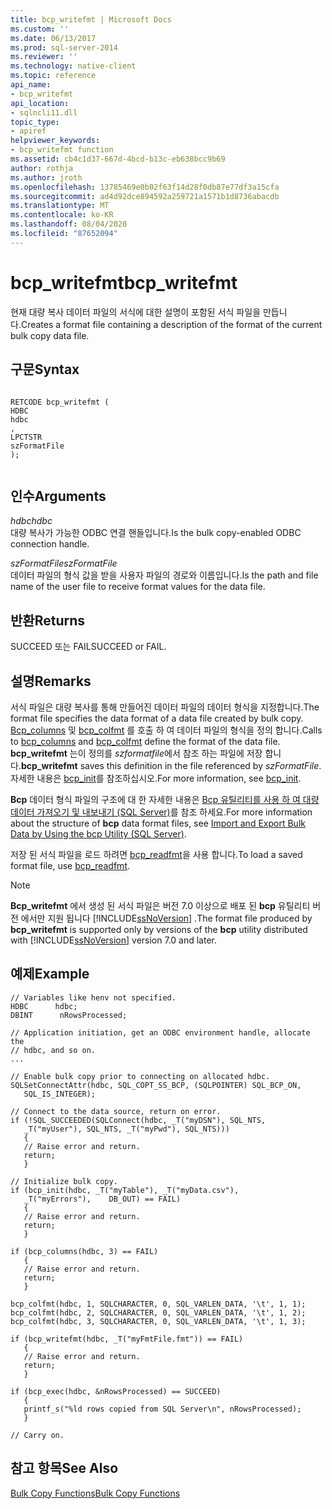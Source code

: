 ```yaml
---
title: bcp_writefmt | Microsoft Docs
ms.custom: ''
ms.date: 06/13/2017
ms.prod: sql-server-2014
ms.reviewer: ''
ms.technology: native-client
ms.topic: reference
api_name:
- bcp_writefmt
api_location:
- sqlncli11.dll
topic_type:
- apiref
helpviewer_keywords:
- bcp_writefmt function
ms.assetid: cb4c1d37-667d-4bcd-b13c-eb638bcc9b69
author: rothja
ms.author: jroth
ms.openlocfilehash: 13785469e0b02f63f14d28f0db87e77df3a15cfa
ms.sourcegitcommit: ad4d92dce894592a259721a1571b1d8736abacdb
ms.translationtype: MT
ms.contentlocale: ko-KR
ms.lasthandoff: 08/04/2020
ms.locfileid: "87652094"
---
```

# <a name="bcp_writefmt"></a><span data-ttu-id="ef934-102">bcp_writefmt</span><span class="sxs-lookup"><span data-stu-id="ef934-102">bcp_writefmt</span></span>
  <span data-ttu-id="ef934-103">현재 대량 복사 데이터 파일의 서식에 대한 설명이 포함된 서식 파일을 만듭니다.</span><span class="sxs-lookup"><span data-stu-id="ef934-103">Creates a format file containing a description of the format of the current bulk copy data file.</span></span>  
  
## <a name="syntax"></a><span data-ttu-id="ef934-104">구문</span><span class="sxs-lookup"><span data-stu-id="ef934-104">Syntax</span></span>  
  
```  
  
RETCODE bcp_writefmt (  
HDBC   
hdbc  
,  
LPCTSTR   
szFormatFile  
);  
  
```  
  
## <a name="arguments"></a><span data-ttu-id="ef934-105">인수</span><span class="sxs-lookup"><span data-stu-id="ef934-105">Arguments</span></span>  
 <span data-ttu-id="ef934-106">*hdbc*</span><span class="sxs-lookup"><span data-stu-id="ef934-106">*hdbc*</span></span>  
 <span data-ttu-id="ef934-107">대량 복사가 가능한 ODBC 연결 핸들입니다.</span><span class="sxs-lookup"><span data-stu-id="ef934-107">Is the bulk copy-enabled ODBC connection handle.</span></span>  
  
 <span data-ttu-id="ef934-108">*szFormatFile*</span><span class="sxs-lookup"><span data-stu-id="ef934-108">*szFormatFile*</span></span>  
 <span data-ttu-id="ef934-109">데이터 파일의 형식 값을 받을 사용자 파일의 경로와 이름입니다.</span><span class="sxs-lookup"><span data-stu-id="ef934-109">Is the path and file name of the user file to receive format values for the data file.</span></span>  
  
## <a name="returns"></a><span data-ttu-id="ef934-110">반환</span><span class="sxs-lookup"><span data-stu-id="ef934-110">Returns</span></span>  
 <span data-ttu-id="ef934-111">SUCCEED 또는 FAIL</span><span class="sxs-lookup"><span data-stu-id="ef934-111">SUCCEED or FAIL.</span></span>  
  
## <a name="remarks"></a><span data-ttu-id="ef934-112">설명</span><span class="sxs-lookup"><span data-stu-id="ef934-112">Remarks</span></span>  
 <span data-ttu-id="ef934-113">서식 파일은 대량 복사를 통해 만들어진 데이터 파일의 데이터 형식을 지정합니다.</span><span class="sxs-lookup"><span data-stu-id="ef934-113">The format file specifies the data format of a data file created by bulk copy.</span></span> <span data-ttu-id="ef934-114">[Bcp_columns](bcp-columns.md) 및 [bcp_colfmt](bcp-colfmt.md) 를 호출 하 여 데이터 파일의 형식을 정의 합니다.</span><span class="sxs-lookup"><span data-stu-id="ef934-114">Calls to [bcp_columns](bcp-columns.md) and [bcp_colfmt](bcp-colfmt.md) define the format of the data file.</span></span> <span data-ttu-id="ef934-115">**bcp_writefmt** 는이 정의를 *szformatfile*에서 참조 하는 파일에 저장 합니다.</span><span class="sxs-lookup"><span data-stu-id="ef934-115">**bcp_writefmt** saves this definition in the file referenced by *szFormatFile*.</span></span> <span data-ttu-id="ef934-116">자세한 내용은 [bcp_init](bcp-init.md)를 참조하십시오.</span><span class="sxs-lookup"><span data-stu-id="ef934-116">For more information, see [bcp_init](bcp-init.md).</span></span>  
  
 <span data-ttu-id="ef934-117">**Bcp** 데이터 형식 파일의 구조에 대 한 자세한 내용은 [Bcp 유틸리티를 사용 하 여 대량 데이터 가져오기 및 내보내기 &#40;SQL Server&#41;](../import-export/import-and-export-bulk-data-by-using-the-bcp-utility-sql-server.md)를 참조 하세요.</span><span class="sxs-lookup"><span data-stu-id="ef934-117">For more information about the structure of **bcp** data format files, see [Import and Export Bulk Data by Using the bcp Utility &#40;SQL Server&#41;](../import-export/import-and-export-bulk-data-by-using-the-bcp-utility-sql-server.md).</span></span>  
  
 <span data-ttu-id="ef934-118">저장 된 서식 파일을 로드 하려면 [bcp_readfmt](bcp-readfmt.md)을 사용 합니다.</span><span class="sxs-lookup"><span data-stu-id="ef934-118">To load a saved format file, use [bcp_readfmt](bcp-readfmt.md).</span></span>  
  
> [!NOTE]  
>  <span data-ttu-id="ef934-119">**Bcp_writefmt** 에서 생성 된 서식 파일은 버전 7.0 이상으로 배포 된 **bcp** 유틸리티 버전 에서만 지원 됩니다 [!INCLUDE[ssNoVersion](../../includes/ssnoversion-md.md)] .</span><span class="sxs-lookup"><span data-stu-id="ef934-119">The format file produced by **bcp_writefmt** is supported only by versions of the **bcp** utility distributed with [!INCLUDE[ssNoVersion](../../includes/ssnoversion-md.md)] version 7.0 and later.</span></span>  
  
## <a name="example"></a><span data-ttu-id="ef934-120">예제</span><span class="sxs-lookup"><span data-stu-id="ef934-120">Example</span></span>  
  
```  
// Variables like henv not specified.  
HDBC      hdbc;  
DBINT      nRowsProcessed;  
  
// Application initiation, get an ODBC environment handle, allocate the  
// hdbc, and so on.  
...   
  
// Enable bulk copy prior to connecting on allocated hdbc.  
SQLSetConnectAttr(hdbc, SQL_COPT_SS_BCP, (SQLPOINTER) SQL_BCP_ON,  
   SQL_IS_INTEGER);  
  
// Connect to the data source, return on error.  
if (!SQL_SUCCEEDED(SQLConnect(hdbc, _T("myDSN"), SQL_NTS,  
   _T("myUser"), SQL_NTS, _T("myPwd"), SQL_NTS)))  
   {  
   // Raise error and return.  
   return;  
   }  
  
// Initialize bulk copy.   
if (bcp_init(hdbc, _T("myTable"), _T("myData.csv"),  
   _T("myErrors"),    DB_OUT) == FAIL)  
   {  
   // Raise error and return.  
   return;  
   }  
  
if (bcp_columns(hdbc, 3) == FAIL)  
   {  
   // Raise error and return.  
   return;  
   }  
  
bcp_colfmt(hdbc, 1, SQLCHARACTER, 0, SQL_VARLEN_DATA, '\t', 1, 1);  
bcp_colfmt(hdbc, 2, SQLCHARACTER, 0, SQL_VARLEN_DATA, '\t', 1, 2);  
bcp_colfmt(hdbc, 3, SQLCHARACTER, 0, SQL_VARLEN_DATA, '\t', 1, 3);  
  
if (bcp_writefmt(hdbc, _T("myFmtFile.fmt")) == FAIL)  
   {  
   // Raise error and return.  
   return;  
   }  
  
if (bcp_exec(hdbc, &nRowsProcessed) == SUCCEED)  
   {  
   printf_s("%ld rows copied from SQL Server\n", nRowsProcessed);  
   }  
  
// Carry on.  
```  
  
## <a name="see-also"></a><span data-ttu-id="ef934-121">참고 항목</span><span class="sxs-lookup"><span data-stu-id="ef934-121">See Also</span></span>  
 [<span data-ttu-id="ef934-122">Bulk Copy Functions</span><span class="sxs-lookup"><span data-stu-id="ef934-122">Bulk Copy Functions</span></span>](sql-server-driver-extensions-bulk-copy-functions.md)  
  
  
